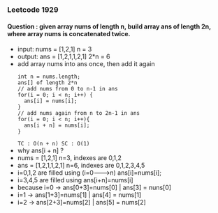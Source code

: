 ### Leetcode 1929
#### Question : given array nums of length n, build array ans of length 2n, where array nums is concatenated twice.
- input: nums = [1,2,1] n = 3
- output: ans = [1,2,1,1,2,1] 2*n = 6
- add array nums into ans once, then add it again
  ```
  int n = nums.length;
  ans[] of length 2*n
  // add nums from 0 to n-1 in ans
  for(i = 0; i < n; i++) {
    ans[i] = nums[i];
  }
  // add nums again from n to 2n-1 in ans
  for(i = 0; i < n; i++){
    ans[i + n] = nums[i];
  }
  ```
  `TC : O(n + n) SC : O(1)`
- why ans[i + n] ?
- nums = [1,2,1] n=3, indexes are 0,1,2
- ans = [1,2,1,1,2,1] n=6, indexes are 0,1,2,3,4,5
- i=0,1,2 are filled using (i=0--->n) ans[i]=nums[i];
- i=3,4,5 are filled using ans[i+n]=nums[i]
- because i=0 -> ans[0+3]=nums[0] | ans[3] = nuns[0]
- i=1 -> ans[1+3]=nums[1] | ans[4] = nums[1]
- i=2 -> ans[2+3]=nums[2] | ans[5] = nums[2]
